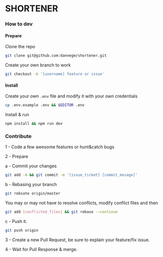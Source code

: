 # SHORTENER

### How to dev

#### Prepare

Clone the repo
```bash
git clone git@github.com:dannegm/shortener.git
```

Create your own branch to work
```bash
git checkout -b '[username] feature or issue'
```

#### Install

Create your own `.env` file and modify it with your own credentials
```bash
cp .env.example .env && $EDITOR .env
```

Install & run
```bash
npm install && npm run dev
```

### Contribute

1 - Code a few awesome features or hunt&catch bugs

2 - Prepare

a - Commit your changes
```bash
git add -A && git commit -m '[issue_ticket] [commit_mesage]'
```

b - Rebasing your branch
```bash
git rebsate origin/master
```

You may or may not have to resolve conflicts, modify conflict files and then
```bash
git add [conflicted_files] && git rebase -—continue
```

c - Push it.
```bash
git push origin
```

3 - Create a new Pull Request, be sure to explain your feature/fix issue.

4 - Wait for Pull Response & merge.